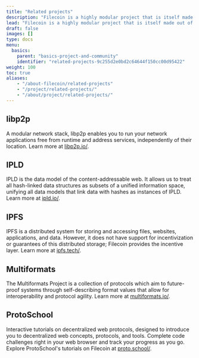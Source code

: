 ```yaml
---
title: "Related projects"
description: "Filecoin is a highly modular project that is itself made out of many different protocols and tools. Many of these exist as their own projects, supported by Protocol Labs."
lead: "Filecoin is a highly modular project that is itself made out of many different protocols and tools. Many of these exist as their own projects, supported by [Protocol Labs](https://protocol.ai). Learn more about them below."
draft: false
images: []
type: docs
menu:
  basics:
    parent: "basics-project-and-community"
    identifier: "related-projects-9c255d2e0bd2c64644f150cc00d95422"
weight: 100
toc: true
aliases:
    - "/about-filecoin/related-projects"
    - "/project/related-projects/"
    - "/about/project/related-projects/"
---
```


## libp2p

A modular network stack, libp2p enables you to run your network applications free from runtime and address services, independently of their location. Learn more at [libp2p.io/](http://libp2p.io/).

## IPLD

IPLD is the data model of the content-addressable web. It allows us to treat all hash-linked data structures as subsets of a unified information space, unifying all data models that link data with hashes as instances of IPLD. Learn more at [ipld.io/](https://ipld.io/).

## IPFS

IPFS is a distributed system for storing and accessing files, websites, applications, and data. However, it does not have support for incentivization or guarantees of this distributed storage; Filecoin provides the incentive layer. Learn more at [ipfs.tech/](https://ipfs.tech/).

## Multiformats

The Multiformats Project is a collection of protocols which aim to future-proof systems through self-describing format values that allow for interoperability and protocol agility. Learn more at [multiformats.io/](https://multiformats.io/).

## ProtoSchool

Interactive tutorials on decentralized web protocols, designed to introduce you to decentralized web concepts, protocols, and tools. Complete code challenges right in your web browser and track your progress as you go. Explore ProtoSchool's tutorials on Filecoin at [proto.school/](https://proto.school/#/tutorials?course=filecoin).
